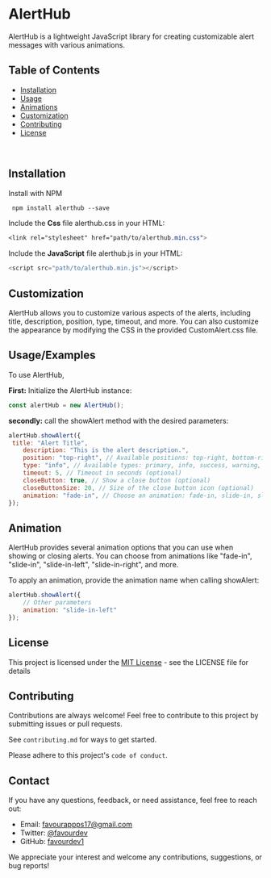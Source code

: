 
# AlertHub

AlertHub is a lightweight JavaScript library for creating customizable alert messages with various animations.

## Table of Contents
- [Installation](#installation)
- [Usage](#usage)
- [Animations](#animation)
- [Customization](#customization)
- [Contributing](#contributing)
- [License](#license)

<br>

## Installation
Install with NPM
```css
 npm install alerthub --save 
 ```



Include the **Css** file alerthub.css in your HTML:
```css
<link rel="stylesheet" href="path/to/alerthub.min.css">
```


Include the **JavaScript** file alerthub.js in your HTML:
```javascript
<script src="path/to/alerthub.min.js"></script>
```


  
  

## Customization
AlertHub allows you to customize various aspects of the alerts, including title, description, position, type, timeout, and more. You can also customize the appearance by modifying the CSS in the provided CustomAlert.css file.
## Usage/Examples


To use AlertHub, 

**First:** Initialize the AlertHub instance:
```js
const alertHub = new AlertHub();
```
**secondly:**  call the showAlert method with the desired parameters: 
```js
alertHub.showAlert({
 title: "Alert Title",
    description: "This is the alert description.",
    position: "top-right", // Available positions: top-right, bottom-right, top-left, bottom-left
    type: "info", // Available types: primary, info, success, warning, danger, dark
    timeout: 5, // Timeout in seconds (optional)
    closeButton: true, // Show a close button (optional)
    closeButtonSize: 20, // Size of the close button icon (optional)
    animation: "fade-in", // Choose an animation: fade-in, slide-in, slide-in-right, slide-in-left (optional)
});
```
## Animation

AlertHub provides several animation options that you can use when showing or closing alerts. You can choose from animations like "fade-in", "slide-in", "slide-in-left", "slide-in-right", and more.

To apply an animation, provide the animation name when calling showAlert:





```javascript
alertHub.showAlert({
    // Other parameters
    animation: "slide-in-left"
});
```



## License

This project is licensed under the [MIT License](https://choosealicense.com/licenses/mit/) - see the LICENSE file for details


## Contributing

Contributions are always welcome!
Feel free to contribute to this project by submitting issues or pull requests.

See `contributing.md` for ways to get started.

Please adhere to this project's `code of conduct`.

## Contact

If you have any questions, feedback, or need assistance, feel free to reach out:

- Email: favourappps17@gmail.com
- Twitter: [@favourdev](https://twitter.com/favourdev)
- GitHub: [favourdev1](https://github.com/favourdev1)

We appreciate your interest and welcome any contributions, suggestions, or bug reports!